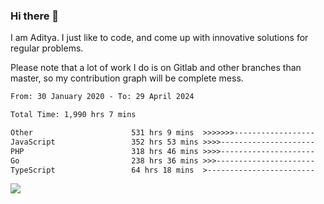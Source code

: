 ### Hi there 👋

I am Aditya. I just like to code, and come up with innovative solutions for regular problems.

Please note that a lot of work I do is on Gitlab and other branches than master, so my contribution graph will be complete mess.

<!--START_SECTION:waka-->

```txt
From: 30 January 2020 - To: 29 April 2024

Total Time: 1,990 hrs 7 mins

Other                      531 hrs 9 mins  >>>>>>>------------------   26.69 %
JavaScript                 352 hrs 53 mins >>>>---------------------   17.73 %
PHP                        318 hrs 46 mins >>>>---------------------   16.02 %
Go                         238 hrs 36 mins >>>----------------------   11.99 %
TypeScript                 64 hrs 18 mins  >------------------------   03.23 %
```

<!--END_SECTION:waka-->

![](https://komarev.com/ghpvc/?username=BrainBuzzer)
